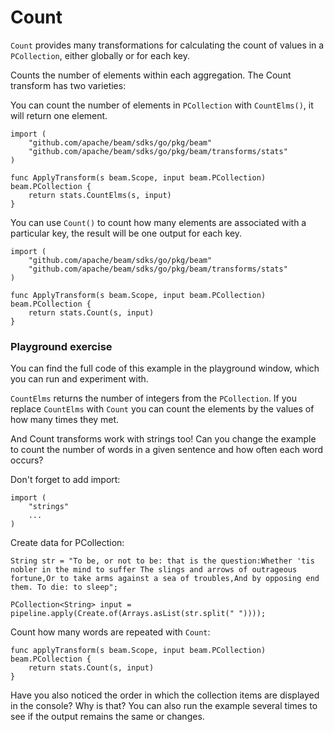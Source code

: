 <!--
Licensed under the Apache License, Version 2.0 (the "License");
you may not use this file except in compliance with the License.
You may obtain a copy of the License at
http://www.apache.org/licenses/LICENSE-2.0
Unless required by applicable law or agreed to in writing, software
distributed under the License is distributed on an "AS IS" BASIS,
WITHOUT WARRANTIES OR CONDITIONS OF ANY KIND, either express or implied.
See the License for the specific language governing permissions and
limitations under the License.
-->

# Count

`Count` provides many transformations for calculating the count of values in a `PCollection`, either globally or for each key.

Counts the number of elements within each aggregation. The Count transform has two varieties:

You can count the number of elements in ```PCollection``` with ```CountElms()```, it will return one element.

```
import (
    "github.com/apache/beam/sdks/go/pkg/beam"
    "github.com/apache/beam/sdks/go/pkg/beam/transforms/stats"
)

func ApplyTransform(s beam.Scope, input beam.PCollection) beam.PCollection {
    return stats.CountElms(s, input)
}
```

You can use ```Count()``` to count how many elements are associated with a particular key, the result will be one output for each key.

```
import (
    "github.com/apache/beam/sdks/go/pkg/beam"
    "github.com/apache/beam/sdks/go/pkg/beam/transforms/stats"
)

func ApplyTransform(s beam.Scope, input beam.PCollection) beam.PCollection {
    return stats.Count(s, input)
}
```

### Playground exercise

You can find the full code of this example in the playground window, which you can run and experiment with.

`CountElms` returns the number of integers from the `PCollection`. If you replace `CountElms` with `Count` you can count the elements by the values of how many times they met.

And Count transforms work with strings too! Can you change the example to count the number of words in a given sentence and how often each word occurs?

Don't forget to add import:

```
import (
    "strings"
    ...
)
```

Create data for PCollection:

```
String str = "To be, or not to be: that is the question:Whether 'tis nobler in the mind to suffer The slings and arrows of outrageous fortune,Or to take arms against a sea of troubles,And by opposing end them. To die: to sleep";

PCollection<String> input = pipeline.apply(Create.of(Arrays.asList(str.split(" "))));
```

Count how many words are repeated with `Count`:

```
func applyTransform(s beam.Scope, input beam.PCollection) beam.PCollection {
	return stats.Count(s, input)
}
```

Have you also noticed the order in which the collection items are displayed in the console? Why is that? You can also run the example several times to see if the output remains the same or changes.